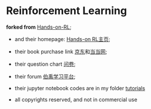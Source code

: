 # Reinforcement Learning

**forked from** [Hands-on-RL](https://github.com/boyu-ai/Hands-on-RL);

* and their homepage: [Hands-on RL主页](https://hrl.boyuai.com/);

* their book purchase link [京东](https://item.jd.com/13129509.html)和[当当网](http://product.dangdang.com/29391150.html);

* their question chart [问卷](https://wj.qq.com/s2/8824793/9405/);

* their forum [伯禹学习平台](https://www.boyuai.com/elites/course/xVqhU42F5IDky94x);

* their jupyter notebook codes are in my folder [tutorials](tutorials)

* all copyrights reserved, and not in commercial use


